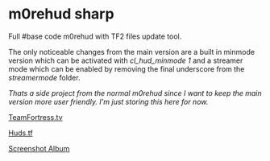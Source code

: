 # m0rehud sharp

Full #base code m0rehud with TF2 files update tool. 

The only noticeable changes from the main version are a built in minmode version which can be activated with *cl_hud_minmode 1* and a streamer mode which can be enabled by removing the final underscore from the _streamermode_ folder.

*Thats a side project from the normal m0rehud since I want to keep the main version more user friendly. I'm just storing this here for now.*

[TeamFortress.tv](http://www.teamfortress.tv/34115/m0re-hud)

[Huds.tf](http://huds.tf/forum/showthread.php?tid=248)

[Screenshot Album](http://imgur.com/a/sxOyM)